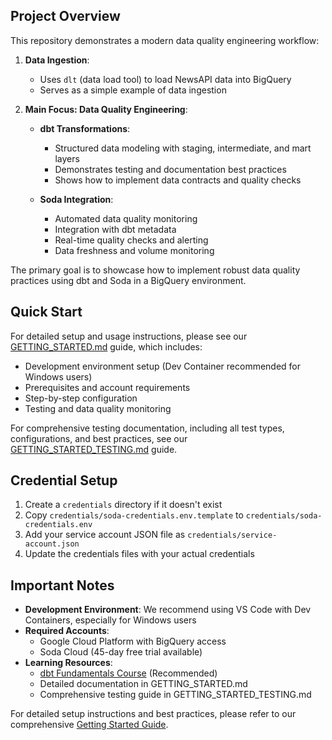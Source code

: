 ## Project Overview

This repository demonstrates a modern data quality engineering workflow:

1. **Data Ingestion**:
   - Uses `dlt` (data load tool) to load NewsAPI data into BigQuery
   - Serves as a simple example of data ingestion

2. **Main Focus: Data Quality Engineering**:
   - **dbt Transformations**:
     - Structured data modeling with staging, intermediate, and mart layers
     - Demonstrates testing and documentation best practices
     - Shows how to implement data contracts and quality checks
   
   - **Soda Integration**:
     - Automated data quality monitoring
     - Integration with dbt metadata
     - Real-time quality checks and alerting
     - Data freshness and volume monitoring

The primary goal is to showcase how to implement robust data quality practices using dbt and Soda in a BigQuery environment.

## Quick Start

For detailed setup and usage instructions, please see our [GETTING_STARTED.md](GETTING_STARTED.md) guide, which includes:
- Development environment setup (Dev Container recommended for Windows users)
- Prerequisites and account requirements
- Step-by-step configuration
- Testing and data quality monitoring

For comprehensive testing documentation, including all test types, configurations, and best practices, see our [GETTING_STARTED_TESTING.md](GETTING_STARTED_TESTING.md) guide.

## Credential Setup
1. Create a `credentials` directory if it doesn't exist
2. Copy `credentials/soda-credentials.env.template` to `credentials/soda-credentials.env`
3. Add your service account JSON file as `credentials/service-account.json`
4. Update the credentials files with your actual credentials

## Important Notes

- **Development Environment**: We recommend using VS Code with Dev Containers, especially for Windows users
- **Required Accounts**:
  - Google Cloud Platform with BigQuery access
  - Soda Cloud (45-day free trial available)
- **Learning Resources**: 
  - [dbt Fundamentals Course](https://learn.getdbt.com/courses/dbt-fundamentals) (Recommended)
  - Detailed documentation in GETTING_STARTED.md
  - Comprehensive testing guide in GETTING_STARTED_TESTING.md

For detailed setup instructions and best practices, please refer to our comprehensive [Getting Started Guide](GETTING_STARTED.md).